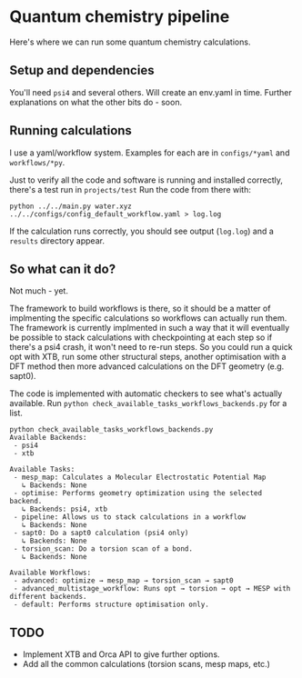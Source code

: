 # Quantum chemistry pipeline

Here's where we can run some quantum chemistry calculations. 

## Setup and dependencies

You'll need `psi4` and several others. Will create an env.yaml in time. Further explanations on what the other bits do - soon.

## Running calculations

I use a yaml/workflow system. Examples for each are in `configs/*yaml` and `workflows/*py`.

Just to verify all the code and software is running and installed correctly, there's a test run in `projects/test` Run the code from there with:

`python ../../main.py water.xyz ../../configs/config_default_workflow.yaml > log.log`

If the calculation runs correctly, you should see output (`log.log`) and a `results` directory appear.

## So what can it do?

Not much - yet.

The framework to build workflows is there, so it should be a matter of implmenting the specific calculations so workflows can actually run them. The framework is currently implmented in such a way that it will eventually be possible to stack calculations with checkpointing at each step so if there's a psi4 crash, it won't need to re-run steps. So you could run a quick opt with XTB, run some other structural steps, another optimisation with a DFT method then more advanced calculations on the DFT geometry (e.g. sapt0).

The code is implemented with automatic checkers to see what's actually available. Run `python check_available_tasks_workflows_backends.py` for a list.

```
python check_available_tasks_workflows_backends.py 
Available Backends:
 - psi4
 - xtb

Available Tasks:
 - mesp_map: Calculates a Molecular Electrostatic Potential Map
   ↳ Backends: None
 - optimise: Performs geometry optimization using the selected backend.
   ↳ Backends: psi4, xtb
 - pipeline: Allows us to stack calculations in a workflow
   ↳ Backends: None
 - sapt0: Do a sapt0 calculation (psi4 only)
   ↳ Backends: None
 - torsion_scan: Do a torsion scan of a bond.
   ↳ Backends: None

Available Workflows:
 - advanced: optimize → mesp_map → torsion_scan → sapt0
 - advanced_multistage_workflow: Runs opt → torsion → opt → MESP with different backends.
 - default: Performs structure optimisation only.
```

## TODO

* Implement XTB and Orca API to give further options.
* Add all the common calculations (torsion scans, mesp maps, etc.)
